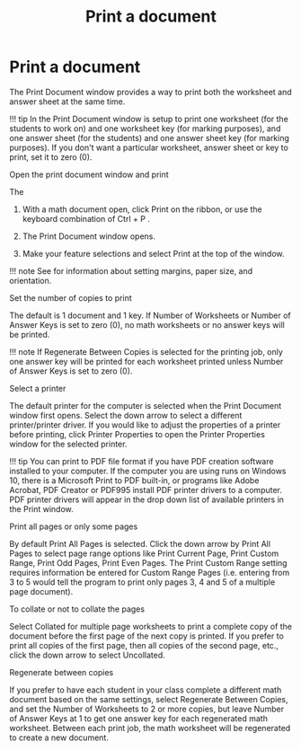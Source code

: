 ﻿---
title: Print a document
category: getting-started
---

# Print a document

The Print Document window provides a way to print both the worksheet and answer sheet at the same time.

!!! tip
    In the Print Document window is setup to print one worksheet (for the students to work on) and one worksheet key (for marking purposes), and one answer sheet (for the students) and one answer sheet key (for marking purposes). If you don't want a particular worksheet, answer sheet or key to print, set it to zero (0).

Open the print document window and print

The

1. With a math document open, click Print on the ribbon, or use the keyboard combination of Ctrl + P .

2. The Print Document window opens.

3. Make your feature selections and select Print at the top of the window.

!!! note
    See for information about setting margins, paper size, and orientation.

Set the number of copies to print

The default is 1 document and 1 key. If Number of Worksheets or Number of Answer Keys is set to zero (0), no math worksheets or no answer keys will be printed.

!!! note
    If Regenerate Between Copies is selected for the printing job, only one answer key will be printed for each worksheet printed unless Number of Answer Keys is set to zero (0).

Select a printer

The default printer for the computer is selected when the Print Document window first opens. Select the down arrow to select a different printer/printer driver. If you would like to adjust the properties of a printer before printing, click Printer Properties to open the Printer Properties window for the selected printer.

!!! tip
    You can print to PDF file format if you have PDF creation software installed to your computer. If the computer you are using runs on Windows 10, there is a Microsoft Print to PDF built-in, or programs like Adobe Acrobat, PDF Creator or PDF995 install PDF printer drivers to a computer. PDF printer drivers will appear in the drop down list of available printers in the Print window.

Print all pages or only some pages

By default Print All Pages is selected. Click the down arrow by Print All Pages to select page range options like Print Current Page, Print Custom Range, Print Odd Pages, Print Even Pages. The Print Custom Range setting requires information be entered for Custom Range Pages (i.e. entering from 3 to 5 would tell the program to print only pages 3, 4 and 5 of a multiple page document).

To collate or not to collate the pages

Select Collated for multiple page worksheets to print a complete copy of the document before the first page of the next copy is printed. If you prefer to print all copies of the first page, then all copies of the second page, etc., click the down arrow to select Uncollated.

Regenerate between copies

If you prefer to have each student in your class complete a different math document based on the same settings, select Regenerate Between Copies, and set the Number of Worksheets to 2 or more copies, but leave Number of Answer Keys at 1 to get one answer key for each regenerated math worksheet. Between each print job, the math worksheet will be regenerated to create a new document.
